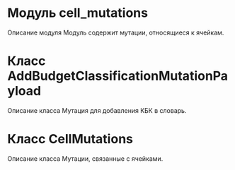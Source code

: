# Модуль cell_mutations

Описание модуля Модуль содержит мутации, относящиеся к ячейкам.

# Класс AddBudgetClassificationMutationPayload

Описание класса Мутация для добавления КБК в словарь.

# Класс CellMutations

Описание класса Мутации, связанные с ячейками.